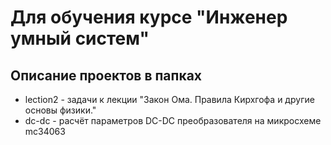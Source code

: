# Для обучения курсе "Инженер умный систем"

## Описание проектов в папках

- lection2 - задачи к лекции "Закон Ома. Правила Кирхгофа и другие основы физики."
- dc-dc - расчёт параметров DC-DC преобразователя на микросхеме mc34063
